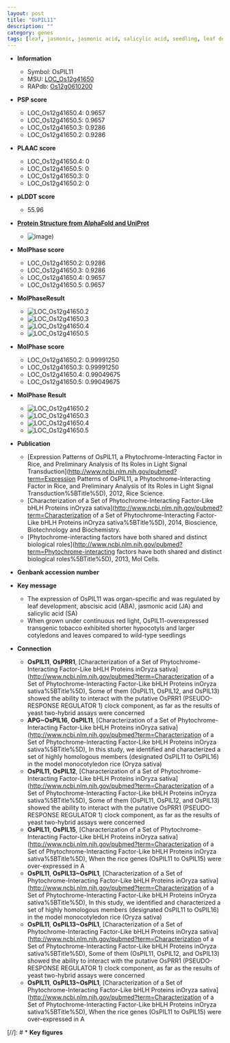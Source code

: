 ```yaml
---
layout: post
title: "OsPIL11"
description: ""
category: genes
tags: [leaf, jasmonic, jasmonic acid, salicylic acid, seedling, leaf development]
---
```


* **Information**  
    + Symbol: OsPIL11  
    + MSU: [LOC_Os12g41650](http://rice.plantbiology.msu.edu/cgi-bin/ORF_infopage.cgi?orf=LOC_Os12g41650)  
    + RAPdb: [Os12g0610200](http://rapdb.dna.affrc.go.jp/viewer/gbrowse_details/irgsp1?name=Os12g0610200)  

* **PSP score**  
    + LOC_Os12g41650.4: 0.9657 
    + LOC_Os12g41650.5: 0.9657 
    + LOC_Os12g41650.3: 0.9286 
    + LOC_Os12g41650.2: 0.9286 

* **PLAAC score**  
    + LOC_Os12g41650.4: 0 
    + LOC_Os12g41650.5: 0 
    + LOC_Os12g41650.3: 0 
    + LOC_Os12g41650.2: 0 

* **pLDDT score**
    + 55.96

* **[Protein Structure from AlphaFold and UniProt](https://www.uniprot.org/uniprotkb/Q0IM00/entry#structure)**
    + ![image](https://ricepsp.github.io/images/Q0/AF-Q0IM00-F1.png))

* **MolPhase score**
    + LOC_Os12g41650.2: 0.9286
    + LOC_Os12g41650.3: 0.9286
    + LOC_Os12g41650.4: 0.9657
    + LOC_Os12g41650.5: 0.9657

* **MolPhaseResult**
    + ![LOC_Os12g41650.2](https://ricepsp.github.io/pictures/LOC_Os12g/LOC_Os12g41650.2.png)
    + ![LOC_Os12g41650.3](https://ricepsp.github.io/pictures/LOC_Os12g/LOC_Os12g41650.3.png)
    + ![LOC_Os12g41650.4](https://ricepsp.github.io/pictures/LOC_Os12g/LOC_Os12g41650.4.png)
    + ![LOC_Os12g41650.5](https://ricepsp.github.io/pictures/LOC_Os12g/LOC_Os12g41650.5.png)

* **MolPhase score**
    + LOC_Os12g41650.2: 0.99991250
    + LOC_Os12g41650.3: 0.99991250
    + LOC_Os12g41650.4: 0.99049675
    + LOC_Os12g41650.5: 0.99049675

* **MolPhase Result**
    + ![LOC_Os12g41650.2](https://304243504.github.io/Pictures/LOC_Os12g/LOC_Os12g41650.2.png)
    + ![LOC_Os12g41650.3](https://304243504.github.io/Pictures/LOC_Os12g/LOC_Os12g41650.3.png)
    + ![LOC_Os12g41650.4](https://304243504.github.io/Pictures/LOC_Os12g/LOC_Os12g41650.4.png)
    + ![LOC_Os12g41650.5](https://304243504.github.io/Pictures/LOC_Os12g/LOC_Os12g41650.5.png)

* **Publication**  
    + [Expression Patterns of OsPIL11, a Phytochrome-Interacting Factor in Rice, and Preliminary Analysis of Its Roles in Light Signal Transduction](http://www.ncbi.nlm.nih.gov/pubmed?term=Expression Patterns of OsPIL11, a Phytochrome-Interacting Factor in Rice, and Preliminary Analysis of Its Roles in Light Signal Transduction%5BTitle%5D), 2012, Rice Science.
    + [Characterization of a Set of Phytochrome-Interacting Factor-Like bHLH Proteins inOryza sativa](http://www.ncbi.nlm.nih.gov/pubmed?term=Characterization of a Set of Phytochrome-Interacting Factor-Like bHLH Proteins inOryza sativa%5BTitle%5D), 2014, Bioscience, Biotechnology and Biochemistry.
    + [Phytochrome-interacting factors have both shared and distinct biological roles](http://www.ncbi.nlm.nih.gov/pubmed?term=Phytochrome-interacting factors have both shared and distinct biological roles%5BTitle%5D), 2013, Mol Cells.

* **Genbank accession number**  

* **Key message**  
    + The expression of OsPIL11 was organ-specific and was regulated by leaf development, abscisic acid (ABA), jasmonic acid (JA) and salicylic acid (SA)
    + When grown under continuous red light, OsPIL11-overexpressed transgenic tobacco exhibited shorter hypocotyls and larger cotyledons and leaves compared to wild-type seedlings

* **Connection**  
    + __OsPIL11__, __OsPRR1__, [Characterization of a Set of Phytochrome-Interacting Factor-Like bHLH Proteins inOryza sativa](http://www.ncbi.nlm.nih.gov/pubmed?term=Characterization of a Set of Phytochrome-Interacting Factor-Like bHLH Proteins inOryza sativa%5BTitle%5D), Some of them (OsPIL11, OsPIL12, and OsPIL13) showed the ability to interact with the putative OsPRR1 (PSEUDO-RESPONSE REGULATOR 1) clock component, as far as the results of yeast two-hybrid assays were concerned
    + __APG~OsPIL16__, __OsPIL11__, [Characterization of a Set of Phytochrome-Interacting Factor-Like bHLH Proteins inOryza sativa](http://www.ncbi.nlm.nih.gov/pubmed?term=Characterization of a Set of Phytochrome-Interacting Factor-Like bHLH Proteins inOryza sativa%5BTitle%5D), In this study, we identified and characterized a set of highly homologous members (designated OsPIL11 to OsPIL16) in the model monocotyledon rice (Oryza sativa)
    + __OsPIL11__, __OsPIL12__, [Characterization of a Set of Phytochrome-Interacting Factor-Like bHLH Proteins inOryza sativa](http://www.ncbi.nlm.nih.gov/pubmed?term=Characterization of a Set of Phytochrome-Interacting Factor-Like bHLH Proteins inOryza sativa%5BTitle%5D), Some of them (OsPIL11, OsPIL12, and OsPIL13) showed the ability to interact with the putative OsPRR1 (PSEUDO-RESPONSE REGULATOR 1) clock component, as far as the results of yeast two-hybrid assays were concerned
    + __OsPIL11__, __OsPIL15__, [Characterization of a Set of Phytochrome-Interacting Factor-Like bHLH Proteins inOryza sativa](http://www.ncbi.nlm.nih.gov/pubmed?term=Characterization of a Set of Phytochrome-Interacting Factor-Like bHLH Proteins inOryza sativa%5BTitle%5D), When the rice genes (OsPIL11 to OsPIL15) were over-expressed in A
    + __OsPIL11__, __OsPIL13~OsPIL1__, [Characterization of a Set of Phytochrome-Interacting Factor-Like bHLH Proteins inOryza sativa](http://www.ncbi.nlm.nih.gov/pubmed?term=Characterization of a Set of Phytochrome-Interacting Factor-Like bHLH Proteins inOryza sativa%5BTitle%5D), In this study, we identified and characterized a set of highly homologous members (designated OsPIL11 to OsPIL16) in the model monocotyledon rice (Oryza sativa)
    + __OsPIL11__, __OsPIL13~OsPIL1__, [Characterization of a Set of Phytochrome-Interacting Factor-Like bHLH Proteins inOryza sativa](http://www.ncbi.nlm.nih.gov/pubmed?term=Characterization of a Set of Phytochrome-Interacting Factor-Like bHLH Proteins inOryza sativa%5BTitle%5D), Some of them (OsPIL11, OsPIL12, and OsPIL13) showed the ability to interact with the putative OsPRR1 (PSEUDO-RESPONSE REGULATOR 1) clock component, as far as the results of yeast two-hybrid assays were concerned
    + __OsPIL11__, __OsPIL13~OsPIL1__, [Characterization of a Set of Phytochrome-Interacting Factor-Like bHLH Proteins inOryza sativa](http://www.ncbi.nlm.nih.gov/pubmed?term=Characterization of a Set of Phytochrome-Interacting Factor-Like bHLH Proteins inOryza sativa%5BTitle%5D), When the rice genes (OsPIL11 to OsPIL15) were over-expressed in A

[//]: # * **Key figures**  


